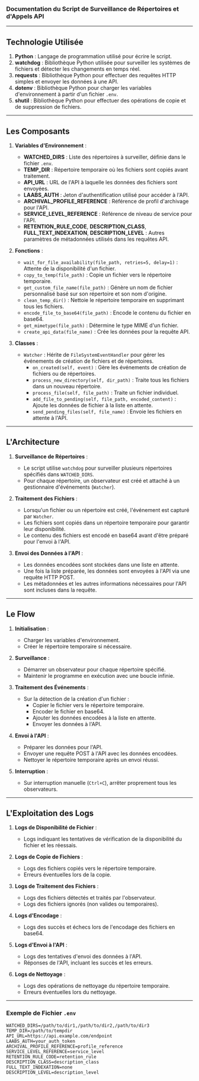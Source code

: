 ### Documentation du Script de Surveillance de Répertoires et d'Appels API

---

## Technologie Utilisée

1. **Python** : Langage de programmation utilisé pour écrire le script.
2. **watchdog** : Bibliothèque Python utilisée pour surveiller les systèmes de fichiers et détecter les changements en temps réel.
3. **requests** : Bibliothèque Python pour effectuer des requêtes HTTP simples et envoyer les données à une API.
4. **dotenv** : Bibliothèque Python pour charger les variables d'environnement à partir d'un fichier `.env`.
5. **shutil** : Bibliothèque Python pour effectuer des opérations de copie et de suppression de fichiers.

---

## Les Composants

1. **Variables d'Environnement** :
    - **WATCHED_DIRS** : Liste des répertoires à surveiller, définie dans le fichier `.env`.
    - **TEMP_DIR** : Répertoire temporaire où les fichiers sont copiés avant traitement.
    - **API_URL** : URL de l'API à laquelle les données des fichiers sont envoyées.
    - **LAABS_AUTH** : Jeton d'authentification utilisé pour accéder à l'API.
    - **ARCHIVAL_PROFILE_REFERENCE** : Référence de profil d'archivage pour l'API.
    - **SERVICE_LEVEL_REFERENCE** : Référence de niveau de service pour l'API.
    - **RETENTION_RULE_CODE**, **DESCRIPTION_CLASS**, **FULL_TEXT_INDEXATION**, **DESCRIPTION_LEVEL** : Autres paramètres de métadonnées utilisés dans les requêtes API.

2. **Fonctions** :
    - `wait_for_file_availability(file_path, retries=5, delay=1)` : Attente de la disponibilité d'un fichier.
    - `copy_to_temp(file_path)` : Copie un fichier vers le répertoire temporaire.
    - `get_custom_file_name(file_path)` : Génère un nom de fichier personnalisé basé sur son répertoire et son nom d'origine.
    - `clean_temp_dir()` : Nettoie le répertoire temporaire en supprimant tous les fichiers.
    - `encode_file_to_base64(file_path)` : Encode le contenu du fichier en base64.
    - `get_mimetype(file_path)` : Détermine le type MIME d'un fichier.
    - `create_api_data(file_name)` : Crée les données pour la requête API.

3. **Classes** :
    - `Watcher` : Hérite de `FileSystemEventHandler` pour gérer les événements de création de fichiers et de répertoires.
        - `on_created(self, event)` : Gère les événements de création de fichiers ou de répertoires.
        - `process_new_directory(self, dir_path)` : Traite tous les fichiers dans un nouveau répertoire.
        - `process_file(self, file_path)` : Traite un fichier individuel.
        - `add_file_to_pending(self, file_path, encoded_content)` : Ajoute les données de fichier à la liste en attente.
        - `send_pending_files(self, file_name)` : Envoie les fichiers en attente à l'API.

---

## L'Architecture

1. **Surveillance de Répertoires** :
    - Le script utilise `watchdog` pour surveiller plusieurs répertoires spécifiés dans `WATCHED_DIRS`.
    - Pour chaque répertoire, un observateur est créé et attaché à un gestionnaire d'événements (`Watcher`).

2. **Traitement des Fichiers** :
    - Lorsqu'un fichier ou un répertoire est créé, l'événement est capturé par `Watcher`.
    - Les fichiers sont copiés dans un répertoire temporaire pour garantir leur disponibilité.
    - Le contenu des fichiers est encodé en base64 avant d'être préparé pour l'envoi à l'API.

3. **Envoi des Données à l'API** :
    - Les données encodées sont stockées dans une liste en attente.
    - Une fois la liste préparée, les données sont envoyées à l'API via une requête HTTP POST.
    - Les métadonnées et les autres informations nécessaires pour l'API sont incluses dans la requête.

---

## Le Flow

1. **Initialisation** :
    - Charger les variables d'environnement.
    - Créer le répertoire temporaire si nécessaire.

2. **Surveillance** :
    - Démarrer un observateur pour chaque répertoire spécifié.
    - Maintenir le programme en exécution avec une boucle infinie.

3. **Traitement des Événements** :
    - Sur la détection de la création d'un fichier :
        - Copier le fichier vers le répertoire temporaire.
        - Encoder le fichier en base64.
        - Ajouter les données encodées à la liste en attente.
        - Envoyer les données à l'API.

4. **Envoi à l'API** :
    - Préparer les données pour l'API.
    - Envoyer une requête POST à l'API avec les données encodées.
    - Nettoyer le répertoire temporaire après un envoi réussi.

5. **Interruption** :
    - Sur interruption manuelle (`Ctrl+C`), arrêter proprement tous les observateurs.

---

## L'Exploitation des Logs

1. **Logs de Disponibilité de Fichier** :
    - Logs indiquant les tentatives de vérification de la disponibilité du fichier et les réessais.

2. **Logs de Copie de Fichiers** :
    - Logs des fichiers copiés vers le répertoire temporaire.
    - Erreurs éventuelles lors de la copie.

3. **Logs de Traitement des Fichiers** :
    - Logs des fichiers détectés et traités par l'observateur.
    - Logs des fichiers ignorés (non valides ou temporaires).

4. **Logs d'Encodage** :
    - Logs des succès et échecs lors de l'encodage des fichiers en base64.

5. **Logs d'Envoi à l'API** :
    - Logs des tentatives d'envoi des données à l'API.
    - Réponses de l'API, incluant les succès et les erreurs.

6. **Logs de Nettoyage** :
    - Logs des opérations de nettoyage du répertoire temporaire.
    - Erreurs éventuelles lors du nettoyage.

---

### Exemple de Fichier `.env`

```dotenv
WATCHED_DIRS=/path/to/dir1,/path/to/dir2,/path/to/dir3
TEMP_DIR=/path/to/tempdir
API_URL=https://api.example.com/endpoint
LAABS_AUTH=your_auth_token
ARCHIVAL_PROFILE_REFERENCE=profile_reference
SERVICE_LEVEL_REFERENCE=service_level
RETENTION_RULE_CODE=retention_rule
DESCRIPTION_CLASS=description_class
FULL_TEXT_INDEXATION=none
DESCRIPTION_LEVEL=description_level
```
